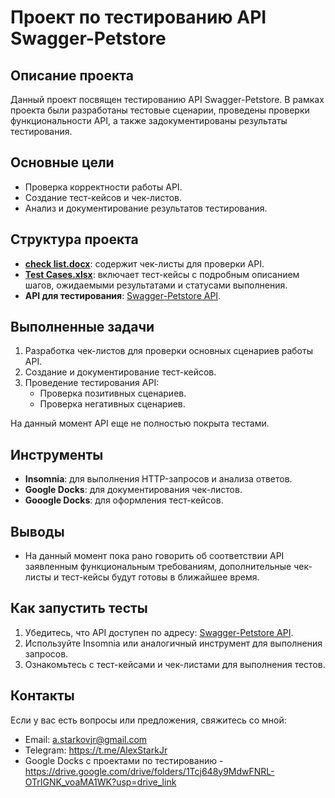 # Проект по тестированию API Swagger-Petstore

## Описание проекта
Данный проект посвящен тестированию API Swagger-Petstore. В рамках проекта были разработаны тестовые сценарии, проведены проверки функциональности API, а также задокументированы результаты тестирования.

## Основные цели
- Проверка корректности работы API.
- Создание тест-кейсов и чек-листов.
- Анализ и документирование результатов тестирования.

## Структура проекта
- **[check list.docx](./check%20list.docx)**: содержит чек-листы для проверки API.
- **[Test Cases.xlsx](./Test%20Cases.xlsx)**: включает тест-кейсы с подробным описанием шагов, ожидаемыми результатами и статусами выполнения.
- **API для тестирования**: [Swagger-Petstore API](https://petstore.swagger.io/#/).

## Выполненные задачи
1. Разработка чек-листов для проверки основных сценариев работы API.
2. Создание и документирование тест-кейсов.
3. Проведение тестирования API:
   - Проверка позитивных сценариев.
   - Проверка негативных сценариев.

На данный момент API еще не полностью покрыта тестами.  

## Инструменты
- **Insomnia**: для выполнения HTTP-запросов и анализа ответов.
- **Google Docks**: для документирования чек-листов.
- **Gooogle Docks**: для оформления тест-кейсов.

## Выводы
- На данный момент пока рано говорить об соответствии API заявленным функциональным требованиям, дополнительные чек-листы и тест-кейсы будут готовы в ближайшее время.  

## Как запустить тесты
1. Убедитесь, что API доступен по адресу: [Swagger-Petstore API](https://petstore.swagger.io/#/).
2. Используйте Insomnia или аналогичный инструмент для выполнения запросов.
3. Ознакомьтесь с тест-кейсами и чек-листами для выполнения тестов.

## Контакты
Если у вас есть вопросы или предложения, свяжитесь со мной:  
- Email: [a.starkovjr@gmail.com](mailto:a.starkov@gmail.com)
- Telegram: https://t.me/AlexStarkJr
- Google Docks с проектами по тестированию - https://drive.google.com/drive/folders/1Tcj648y9MdwFNRL-OTrIGNK_voaMA1WK?usp=drive_link